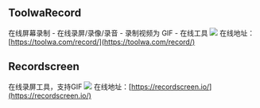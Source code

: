 ## ToolwaRecord
在线屏幕录制 - 在线录屏/录像/录音 - 录制视频为 GIF - 在线工具
![](https://foruda.gitee.com/images/1728480280657797788/710d9665_8031453.jpeg)
在线地址：[https://toolwa.com/record/](https://toolwa.com/record/)

## Recordscreen
在线录屏工具，支持GIF
![](https://foruda.gitee.com/images/1728480294706539597/0f645158_8031453.jpeg)
在线地址：[https://recordscreen.io/](https://recordscreen.io/)